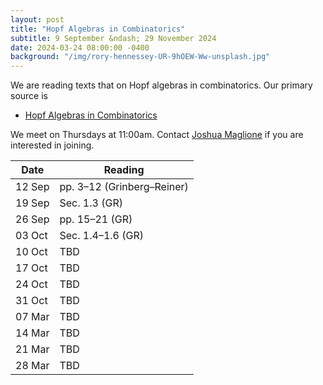 ```yaml
---
layout: post
title: "Hopf Algebras in Combinatorics"
subtitle: 9 September &ndash; 29 November 2024
date: 2024-03-24 08:00:00 -0400
background: "/img/rory-hennessey-UR-9hOEW-Ww-unsplash.jpg"
---
```


We are reading texts that on Hopf algebras in combinatorics. Our primary source is
- [Hopf Algebras in Combinatorics](https://arxiv.org/abs/1409.8356)

We meet on Thursdays at 11:00am. Contact [Joshua Maglione](mailto:joshua.maglione@universityofgalway.ie) if you are interested in joining.

| Date   | Reading                 | 
| ------ | ----------------------- | 
| 12 Sep | pp. 3&ndash;12 (Grinberg&ndash;Reiner) | 
| 19 Sep |  Sec. 1.3 (GR) |
| 26 Sep |  pp. 15&ndash;21 (GR) |
| 03 Oct |  Sec. 1.4&ndash;1.6 (GR) |
| 10 Oct |  TBD  |
| 17 Oct |  TBD  |
| 24 Oct |  TBD  |
| 31 Oct |  TBD  |
| 07 Mar |  TBD  |
| 14 Mar |  TBD  |
| 21 Mar |  TBD  |
| 28 Mar |  TBD  | 